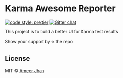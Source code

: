 # Karma Awesome Reporter

[![code style: prettier](https://img.shields.io/badge/code_style-prettier-ff69b4.svg?style=flat-square)](https://github.com/prettier/prettier)
[![Gitter chat](https://badges.gitter.im/gitterHQ/gitter.png)](https://gitter.im/Karma-awesome-reporter/Lobby)

This project is to build a better UI for Karma test results

Show your support by :star: the repo

## License

MIT © [Ameer Jhan](mailto:ameerjhanprof@gmail.com)
